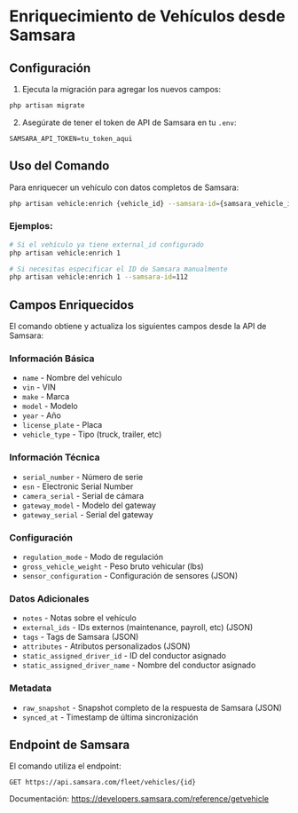 # Enriquecimiento de Vehículos desde Samsara

## Configuración

1. Ejecuta la migración para agregar los nuevos campos:
```bash
php artisan migrate
```

2. Asegúrate de tener el token de API de Samsara en tu `.env`:
```env
SAMSARA_API_TOKEN=tu_token_aqui
```

## Uso del Comando

Para enriquecer un vehículo con datos completos de Samsara:

```bash
php artisan vehicle:enrich {vehicle_id} --samsara-id={samsara_vehicle_id}
```

### Ejemplos:

```bash
# Si el vehículo ya tiene external_id configurado
php artisan vehicle:enrich 1

# Si necesitas especificar el ID de Samsara manualmente
php artisan vehicle:enrich 1 --samsara-id=112
```

## Campos Enriquecidos

El comando obtiene y actualiza los siguientes campos desde la API de Samsara:

### Información Básica
- `name` - Nombre del vehículo
- `vin` - VIN
- `make` - Marca
- `model` - Modelo
- `year` - Año
- `license_plate` - Placa
- `vehicle_type` - Tipo (truck, trailer, etc)

### Información Técnica
- `serial_number` - Número de serie
- `esn` - Electronic Serial Number
- `camera_serial` - Serial de cámara
- `gateway_model` - Modelo del gateway
- `gateway_serial` - Serial del gateway

### Configuración
- `regulation_mode` - Modo de regulación
- `gross_vehicle_weight` - Peso bruto vehicular (lbs)
- `sensor_configuration` - Configuración de sensores (JSON)

### Datos Adicionales
- `notes` - Notas sobre el vehículo
- `external_ids` - IDs externos (maintenance, payroll, etc) (JSON)
- `tags` - Tags de Samsara (JSON)
- `attributes` - Atributos personalizados (JSON)
- `static_assigned_driver_id` - ID del conductor asignado
- `static_assigned_driver_name` - Nombre del conductor asignado

### Metadata
- `raw_snapshot` - Snapshot completo de la respuesta de Samsara (JSON)
- `synced_at` - Timestamp de última sincronización

## Endpoint de Samsara

El comando utiliza el endpoint:
```
GET https://api.samsara.com/fleet/vehicles/{id}
```

Documentación: https://developers.samsara.com/reference/getvehicle
